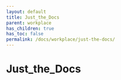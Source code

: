 ```yaml
---
layout: default
title: Just_the_Docs
parent: workplace
has_children: true
has_toc: false
permalink: /docs/workplace/just-the-docs/
---
```


# Just_the_Docs
